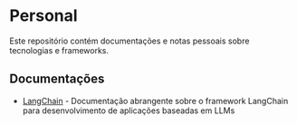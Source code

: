 # Personal

Este repositório contém documentações e notas pessoais sobre tecnologias e frameworks.

## Documentações

- [LangChain](./docs/langchain/README.md) - Documentação abrangente sobre o framework LangChain para desenvolvimento de aplicações baseadas em LLMs